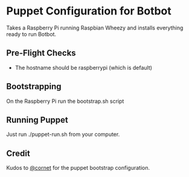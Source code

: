 Puppet Configuration for Botbot
=================================

Takes a Raspberry Pi running Raspbian Wheezy and installs everything ready to run Botbot.

Pre-Flight Checks
-----------------
* The hostname should be raspberrypi (which is default)

Bootstrapping
-------------
On the Raspberry Pi run the bootstrap.sh script

Running Puppet
--------------
Just run 
    ./puppet-run.sh <ip address>
from your computer.

Credit
--------------
Kudos to [@cornet](https://github.com/cornet?source=c) for the puppet bootstrap configuration.
